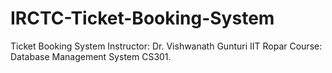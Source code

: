 # IRCTC-Ticket-Booking-System
Ticket Booking System Instructor: Dr. Vishwanath Gunturi IIT Ropar Course: Database Management System CS301.
